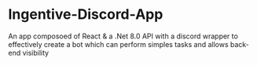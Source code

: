 # Ingentive-Discord-App
An app composoed of React &amp; a .Net 8.0 API with a discord wrapper to effectively create a bot which can perform simples tasks and allows back-end visibility

